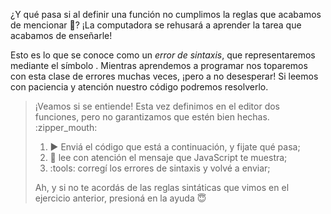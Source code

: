 ¿Y qué pasa si al definir una función no cumplimos la reglas que acabamos de mencionar :speak_no_evil:? ¡La computadora se rehusará a aprender la tarea que acabamos de enseñarle! 

Esto es lo que se conoce como un _error de sintaxis_, que representaremos mediante el símbolo <i class="fas fa-minus-circle text-broken"></i>. Mientras aprendemos a programar nos toparemos con esta clase de errores muchas veces, ¡pero a no desesperar! Si leemos con paciencia y atención nuestro código podremos resolverlo.

> ¡Veamos si se entiende! Esta vez definimos en el editor dos funciones, pero no garantizamos que estén bien hechas. :zipper_mouth:
> 
> 1. :arrow_forward: Enviá el código que está a continuación, y fijate qué pasa;
> 2. :eyes: lee con atención el mensaje que JavaScript te muestra;
> 3. :tools: corregí los errores de sintaxis y volvé a enviar;
> 
> Ah, y si no te acordás de las reglas sintáticas que vimos en el ejercicio anterior, presioná en la ayuda :innocent: 

